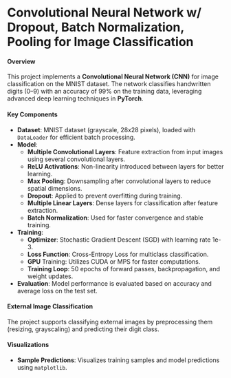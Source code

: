 # Convolutional Neural Network w/ Dropout, Batch Normalization, Pooling for Image Classification
#### Overview

This project implements a **Convolutional Neural Network (CNN)** for image classification on the MNIST dataset. The network classifies handwritten digits (0–9) with an accuracy of 99% on the training data, leveraging advanced deep learning techniques in **PyTorch**.

#### Key Components

- **Dataset**: MNIST dataset (grayscale, 28x28 pixels), loaded with `DataLoader` for efficient batch processing.
- **Model**:
  - **Multiple Convolutional Layers**: Feature extraction from input images using several convolutional layers.
  - **ReLU Activations**: Non-linearity introduced between layers for better learning.
  - **Max Pooling**: Downsampling after convolutional layers to reduce spatial dimensions.
  - **Dropout**: Applied to prevent overfitting during training.
  - **Multiple Linear Layers**: Dense layers for classification after feature extraction.
  - **Batch Normalization**: Used for faster convergence and stable training.
- **Training**:
  - **Optimizer**: Stochastic Gradient Descent (SGD) with learning rate 1e-3.
  - **Loss Function**: Cross-Entropy Loss for multiclass classification.
  - **GPU** Training: Utilizes CUDA or MPS for faster computations.
  - **Training Loop**: 50 epochs of forward passes, backpropagation, and weight updates.
- **Evaluation**: Model performance is evaluated based on accuracy and average loss on the test set.

#### External Image Classification

The project supports classifying external images by preprocessing them (resizing, grayscaling) and predicting their digit class.

#### Visualizations

- **Sample Predictions**: Visualizes training samples and model predictions using `matplotlib`.
